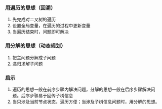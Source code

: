 ### 用遍历的思想（回溯）  
1. 先完成对二叉树的遍历
2. 设置全局变量，在遍历的过程中更新变量
3. 当遍历结束时，问题即可解决

### 用分解的思想（动态规划）
1. 把主问题分解成子问题
2. 递归求解子问题

### 启示
1. 遍历的思想一般在前序步骤内解决问题，分解的思想一般在后序步骤解决问题。后序步骤易于回传子树信息
2. 当只涉及当前节点状态，遍历方便；当涉及子树信息问题时，用分解的思想。
